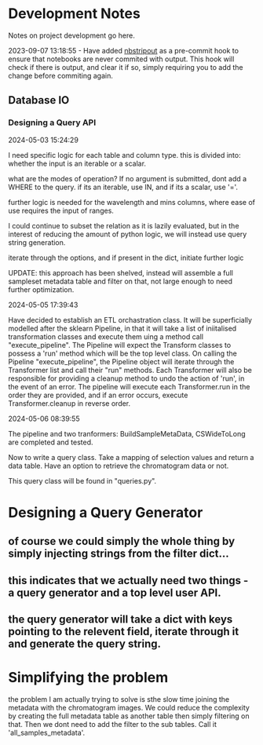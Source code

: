 # Development Notes

Notes on project development go here.

2023-09-07 13:18:55 - Have added [nbstripout](https://github.com/kynan/nbstripout) as a pre-commit hook to ensure that notebooks are never commited with output. This hook will check if there is output, and clear it if so, simply requiring you to add the change before commiting again.

## Database IO

### Designing a Query API

2024-05-03 15:24:29

I need specific logic for each table and column type. this is divided into: whether the input is an iterable or a scalar.

what are the modes of operation? If no argument is submitted, dont add a WHERE to the query. if its an iterable, use IN, and if its a scalar, use '='.

further logic is needed for the wavelength and mins columns, where ease of use requires the input of ranges.

I could continue to subset the relation as it is lazily evaluated, but in the interest of reducing the amount of python logic, we will instead use query string generation.

iterate through the options, and if present in the dict, initiate further logic

UPDATE: this approach has been shelved, instead will assemble a full sampleset metadata table and filter on that, not large enough to need further optimization.

2024-05-05 17:39:43

Have decided to establish an ETL orchastration class. It will be superficially modelled after the sklearn Pipeline, in that it will take a list of iniitalised transformation classes and execute them uing a method call "execute_pipeline". The Pipeline will expect the Transform classes to possess a 'run' method which will be the top level class. On calling the Pipeline "execute_pipeline", the Pipeline object will iterate through the Transformer list and call their "run" methods. Each Transformer will also be responsible for providing a cleanup method to undo the action of 'run', in the event of an error. The pipeline will execute each Transformer.run in the order they are provided, and if an error occurs, execute Transformer.cleanup in reverse order.

2024-05-06 08:39:55

The pipeline and two tranformers: BuildSampleMetaData, CSWideToLong are completed and tested.

Now to write a query class. Take a mapping of selection values and return a data table. Have an option to retrieve the chromatogram data or not.

This query class will be found in "queries.py".






# Designing a Query Generator

## of course we could simply the whole thing by simply injecting strings from the filter dict...
## this indicates that we actually need two things - a query generator and a top level user API.
## the query generator will take a dict with keys pointing to the relevent field, iterate through it and generate the query string.

# Simplifying the problem

the problem I am actually trying to solve is sthe slow time joining the metadata with the chromatogram images. We could reduce the complexity by creating the full metadata table as another table then simply filtering on that. Then we dont need to add the filter to the sub tables. Call it 'all_samples_metadata'.